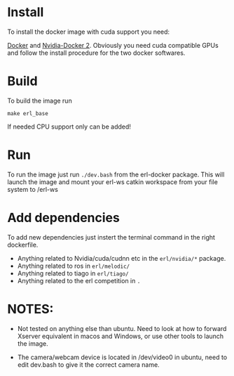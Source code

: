 # Install

To install the docker image with cuda support you need:

[Docker](https://www.docker.com/) and [Nvidia-Docker 2](https://github.com/NVIDIA/nvidia-docker). Obviously you need cuda compatible GPUs and follow the install procedure for the two docker softwares.

# Build

To build the image run

```
make erl_base
```

If needed CPU support only can be added!

# Run

To run the image just run ```./dev.bash``` from the erl-docker package.
This will launch the image and mount your erl-ws catkin workspace from your file system to /erl-ws


# Add dependencies

To add new dependencies just instert the terminal command in the right dockerfile.

 - Anything related to Nvidia/cuda/cudnn etc in the ```erl/nvidia/*``` package.
 - Anything related to ros in ```erl/melodic/```
 - Anything related to tiago in ```erl/tiago/```
 - Anything related to the erl competition in ```.```


# NOTES:

 - Not tested on anything else than ubuntu. Need to look at how to forward Xserver equivalent in macos and Windows, or use other tools to launch the image.

 - The camera/webcam device is located in /dev/video0 in ubuntu, need to edit dev.bash to give it the correct camera name. 
